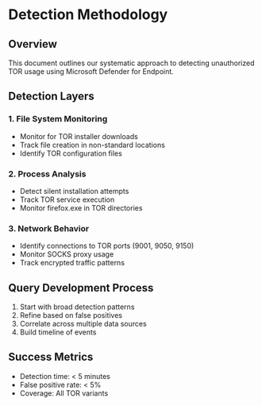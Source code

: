 # Detection Methodology

## Overview
This document outlines our systematic approach to detecting unauthorized TOR usage using Microsoft Defender for Endpoint.

## Detection Layers

### 1. File System Monitoring
- Monitor for TOR installer downloads
- Track file creation in non-standard locations
- Identify TOR configuration files

### 2. Process Analysis
- Detect silent installation attempts
- Track TOR service execution
- Monitor firefox.exe in TOR directories

### 3. Network Behavior
- Identify connections to TOR ports (9001, 9050, 9150)
- Monitor SOCKS proxy usage
- Track encrypted traffic patterns

## Query Development Process
1. Start with broad detection patterns
2. Refine based on false positives
3. Correlate across multiple data sources
4. Build timeline of events

## Success Metrics
- Detection time: < 5 minutes
- False positive rate: < 5%
- Coverage: All TOR variants